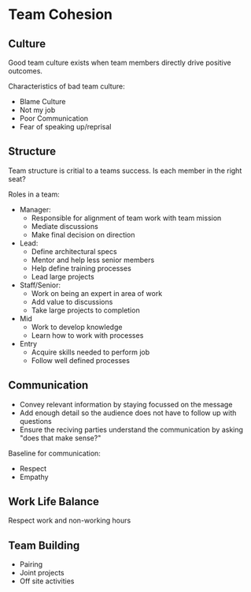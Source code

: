 # Team Cohesion

## Culture
Good team culture exists when team members directly drive positive outcomes. 

Characteristics of bad team culture: 
- Blame Culture
- Not my job
- Poor Communication
- Fear of speaking up/reprisal

## Structure
Team structure is critial to a teams success. Is each member in the right seat? 

Roles in a team: 
- Manager:
  - Responsible for alignment of team work with team mission
  - Mediate discussions
  - Make final decision on direction
- Lead:
  - Define architectural specs
  - Mentor and help less senior members
  - Help define training processes
  - Lead large projects 
- Staff/Senior:
  - Work on being an expert in area of work
  - Add value to discussions
  - Take large projects to completion
- Mid
  - Work to develop knowledge
  - Learn how to work with processes
- Entry
  - Acquire skills needed to perform job
  - Follow well defined processes


## Communication
- Convey relevant information by staying focussed on the message
- Add enough detail so the audience does not have to follow up with questions
- Ensure the reciving parties understand the communication by asking "does that make sense?"

Baseline for communication: 
- Respect
- Empathy

## Work Life Balance
Respect work and non-working hours

## Team Building
- Pairing
- Joint projects
- Off site activities
  
